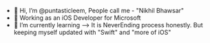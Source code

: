 - 👋 Hi, I’m @puntasticleem, People call me - "Nikhil Bhawsar"
- 👀  Working as an iOS Developer for Microsoft
- 🌱  I’m currently learning --> It is NeverEnding process honestly. But keeping myself updated with "Swift" and "more of iOS"
<!--- - 📫 How to reach me ---> 
<!---
puntasticleem/puntasticleem is a ✨ special ✨ repository because its `README.md` (this file) appears on your GitHub profile.
You can click the Preview link to take a look at your changes.
--->
